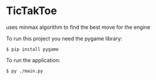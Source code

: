 # TicTakToe

uses minmax algorithm to find the best move for the engine

To run this project you need the pygame library:
```console
$ pip install pygame
```

To run the application:
```console
$ py ./main.py
```
